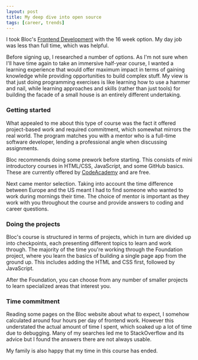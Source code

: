 ```yaml
---
layout: post
title: My deep dive into open source
tags: [career, trends]
---
```


I took Bloc's [Frontend Development](https://www.bloc.io/frontend-development-bootcamp) with the 16 week option. My day job was less than full time, which was helpful.

Before signing up, I researched a number of options. As I'm not sure when I'll have time again to take an immersive half-year course, I wanted a learning experience that would offer maximum impact in terms of gaining knowledge while providing opportunities to build complex stuff. My view is that just doing programming exercises is like learning how to use a hammer and nail, while learning approaches and skills (rather than just tools) for building the facade of a small house is an entirely different undertaking.

### Getting started

What appealed to me about this type of course was the fact it offered project-based work and required commitment, which somewhat mirrors the real world. The program matches you with a mentor who is a full-time software developer, lending a professional angle when discussing assignments.

Bloc recommends doing some prework before starting. This consists of mini introductory courses in HTML/CSS, JavaScript, and some GitHub basics. These are currently offered by [CodeAcademy](https://www.codecademy.com) and are free.

Next came mentor selection. Taking into account the time difference between Europe and the US meant I had to find someone who wanted to work during mornings their time. The choice of mentor is important as they work with you throughout the course and provide answers to coding and career questions.

### Doing the projects

Bloc's course is structured in terms of projects, which in turn are divided up into checkpoints, each presenting different topics to learn and work through. The majority of the time you're working through the Foundation project, where you learn the basics of building a single page app from the ground up. This includes adding the HTML and CSS first, followed by JavaScript.

After the Foundation, you can choose from any number of smaller projects to learn specialized areas that interest you.

### Time commitment

Reading some pages on the Bloc website about what to expect, I somehow calculated around four hours per day of frontend work. However this understated the actual amount of time I spent, which soaked up a lot of time due to debugging. Many of my searches led me to StackOverflow and its advice but I found the answers there are not always usable.

My family is also happy that my time in this course has ended.
